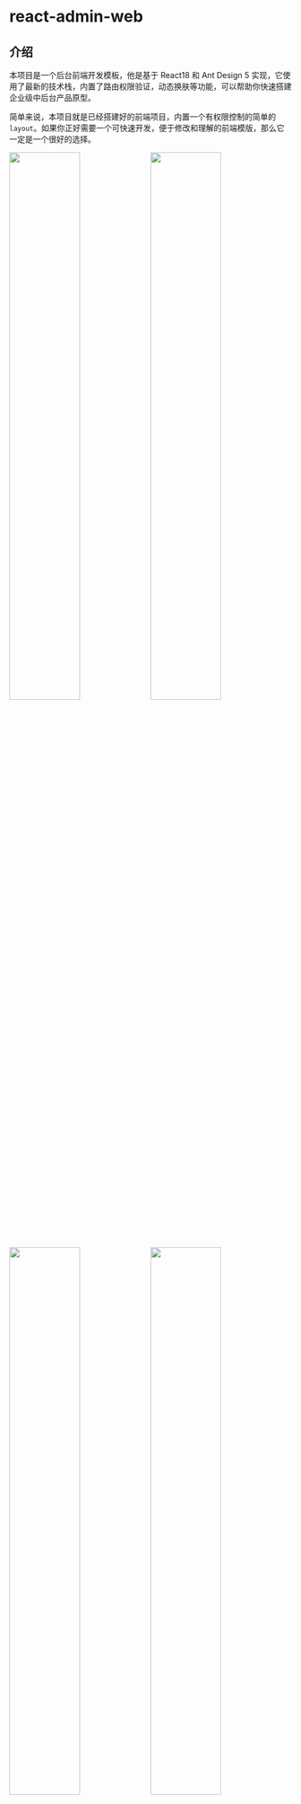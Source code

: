 # react-admin-web

## 介绍
本项目是一个后台前端开发模板，他是基于 React18 和 Ant Design 5 实现，它使用了最新的技术栈，内置了路由权限验证，动态换肤等功能，可以帮助你快速搭建企业级中后台产品原型。

简单来说，本项目就是已经搭建好的前端项目，内置一个有权限控制的简单的`layout`。如果你正好需要一个可快速开发，便于修改和理解的前端模版，那么它一定是一个很好的选择。

<img src="./public/static/react-admin-web-index.png" width="50%" /><img src="./public/static/react-admin-web-index-dark.png" width="50%" /><img src="./public/static/react-admin-web-table.png" width="50%" /><img src="./public/static/react-admin-web-table-dark.png" width="50%" />

+ 预览链接：https://caihai123.com/react-admin-web/index
+ Gitee预览：https://caihai123.gitee.io/react-admin-web/index

## 目录结构

```
├── public                     # 静态资源
│   │── favicon.ico            # favicon图标
│   └── index.html             # html模板
├── config                     # 
│   │── devServer.js           # 本地开发服务配置
│   └── env.js                 # 全局变量
│   └── webpack.config.js      # webpack 配置
├── scripts                    # 
│   │── build.js               # 生产打包命令
│   └── start.js               # 本地启动命令
├── src                        # 源代码
│   ├── assets                 # 图片，文件等静态资源
│   ├── components             # 全局公用组件
│   ├── hooks                  # 全局hooks
│   ├── layout                 # 全局 layout
│   ├── mock                   # 模拟api接接口
│   ├── pages                  # 业务相关页面
│   ├── router                 # 路由
│   ├── store                  # 全局 store管理
│   ├── utils                  # 全局公用方法
│   ├── App.js                 # 入口组件
│   ├── console.js             # 在浏览器控制台打印基本信息
│   ├── index.css              # 全局css
│   └── index.js               # 入口js
├── .browserslistrc            # 配置兼容浏览器
├── .eslintrc.js               # ESLint规则
├── .gitignore                 # git忽略文件配置
├── .prettierrc.js             # prettier配置
├── package-lock.json          # 依赖版本描述文件
├── package.json               # package.json
├── README.md                  # 项目描述文件
└── gh-pages.js                # 打包部署到github上的代码，你应该不需要他
```

## 安装
```
# 克隆项目
git clone https://github.com/caihai123/react-admin-web.git
# or 
git clone https://gitee.com/caihai123/react-admin-web.git

# 进入项目目录
cd react-admin-web

# 安装依赖，不要用 cnpm或者yarn 安装
npm install 
# or 
npm i --registry=https://registry.npm.taobao.org

# 本地开发 启动项目
npm run dev

# 构建打包
npm run build

# 代码修复
npm run lint
```

## 菜单权限
菜单权限控制算是本项目的核心功能，也算是一个大部分系统都需要的基本功能。我先说一下本项目的实现思路：
1. 创建页面 当我们每新增一个页面时，我们需要在 `菜单管理` 下进行录入一次，相当于告诉后端我们前端现在又有了一个页面，包括菜单的title,path,icon等基本信息。
2. 配置权限 到 `角色管理` 下将刚才创建的菜单分配给你希望的角色。
3. 获取菜单列表 当拥有某个或某些角色的用户进入 `layout` 下面的页面后，会发送请求菜单列表（权限路由树）的请求，渲染侧边菜单栏并将菜单列表存储在 `redux` 中。（如果接口返回401，则跳转到登录页）
4. 鉴权 在`RouteAuth`组件中，获取存储在 `redux` 在中的路由表进行判断（当前的判断逻辑为当前地址的页面是否在后端返回的路由表中），如果有权限，则正常显示，否则则显示401。（如果接口失败则显示500）

```jsx
// RouteAuth
import { Result } from "antd";
import { useSelector } from "react-redux";
import { selectMenu, selectMenuFlatten } from "@/store/menu";
import { useLocation } from "react-router-dom";
import Error401 from "@/pages/401";
import PageLoading from "./PageLoading";

// 权限路由包装组件
// 根据后端返回的菜单列表显示视图
export default function Auth(props) {
  const { pathname } = useLocation();
  const { status } = useSelector(selectMenu);
  const menuFlatten = useSelector(selectMenuFlatten);

  const component = {
    loading: <PageLoading />,
    succeeded: menuFlatten.some((item) => item.path === pathname) ? (
      <props.Component />
    ) : (
      <Error401 />
    ),
    failed: (
      <div
        style={{
          height: "100%",
          display: "flex",
          justifyContent: "center",
          alignItems: "center",
        }}
      >
        <Result
          status="500"
          title="权限错误！！！"
          subTitle="没有获取到您的权限，可能是菜单获取失败了，您可以尝试刷新整个页面。"
        ></Result>
      </div>
    ),
  };

  return component[status];
}

```

> 在上面的方案中，我们非常依赖后端同事的配合，有时候后端同事并不是很愿意，甚至我们前端也可能不希望将菜单交于后端管理，所以还有另一种方案：后端只需要告诉我当前用户是哪类（角色），然后前端直接就能判断对应的菜单列表和权限。这种在操作上比较简单，也不需要后端人员太多配合，但是它必须在编码的时候就定下所有的角色类型和每个角色的权限，后续的可配置性太低，如果需要，请切换到 `Client-Auth` 分支（其实我觉得这样才是对的，任何一个系统，在设计之初就应该预想出可能的角色类型，不应该需要这么灵活的配置）

## 按钮权限
按钮权限和菜单类似，我们需要在菜单目录下添加按钮标识，获取菜单时按钮和菜单一起返回，在编码时只需要判断是否显示就行，详情参考下面代码：
```jsx
import { Fragment } from "react";
import { useLocation } from "react-router-dom";
import { useSelector } from "react-redux";
import { selectMenuFlatten } from "@/store/menu";

/**
 * 返回针对当前页的权限判断函数
 * @returns function
 */
export const useButtonAuthorization = function () {
  const { pathname } = useLocation();
  const menuFlatten = useSelector(selectMenuFlatten);

  const currentRoute = menuFlatten.find((item) => item.path === pathname);

  return (butId) => currentRoute.buttonList?.some((item) => item.id === butId);
};

/**
 * 判断是否至少拥有一个权限
 * @param  {...string} permissions 按钮标识
 * @returns Boolean
 */
export const useAnyButtonPermission = function (...permissions) {
  const hasButtonPermission = useButtonAuthorization();
  return permissions.some((permission) => hasButtonPermission(permission));
};

/**
 * 传入一个或多个按钮，返回有权限的按钮
 * @param  {...object} permissionElements
 * @param {string} permissionElements[].permission - 按钮的权限标识
 * @param {function} permissionElements[].render - 用于渲染元素的函数
 * @returns [render, hasPermissionButtons]
 */
export const useFilterElementPermission = function (...permissionElements) {
  const hasButtonPermission = useButtonAuthorization();

  const filteredElements = permissionElements.filter((item) =>
    hasButtonPermission(item.permission)
  );

  const hasPermissionButtons = !!filteredElements.length;

  const render = function (...argument) {
    return (
      <Fragment>
        {filteredElements.map((item) => {
          const element = item.render(...argument);
          return <Fragment key={item.permission}>{element}</Fragment>;
        })}
      </Fragment>
    );
  };

  return [render, hasPermissionButtons];
};

/**
 * 按钮权限鉴权组件
 * @param {string} permission - 按钮的权限标识
 * @param {ReactNode} children - 按钮元素
 */
export default function PermissionControl({ permission, children }) {
  const hasButtonPermission = useButtonAuthorization();

  return hasButtonPermission(permission) ? children : undefined;
}

```

## Mockjs
本项目是一个纯前端个人项目，所有的数据都是用 mockjs 模拟生成。它的原理是: 拦截了所有的请求并代理到本地，然后进行数据模拟，所以你会发现 network 中没有发出任何的请求。

## 暗黑模式
在 5.0 版本的 Ant Design 中，我们可以轻易的使用动态切换主题切换功能。详情参考：https://ant-design.antgroup.com/docs/react/customize-theme-cn

## webpack 配置
本项目不是基于 [Create React App](https://create-react-app.dev/) 等快速启动项目的工具搭建了。当然也参考了部分 `Create React App` 和 `vue-cli` 的代码。具体代码可参考项目中的 `config` 和 `script` 文件夹。

## Eslint 和 Prettier
为了保持更好的开发体验，项目已经集成了 Eslint 和 Prettier 进行代码检查，同时也配置的一些基础的检验规则，如有需要可自行在 `.eslintrc.js` 和 `.prettierrc.js` 中按需要自行调整。